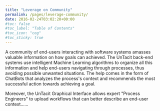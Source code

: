 ```yaml
---
title: "Leverage on Community"
permalink: /pages/leverage-community/
date: 2016-02-24T03:02:20+00:00
#toc: false
#toc_label: "Table of Contents"
#toc_icon: "cog"
#toc_sticky: true
---
```


A community of end-users interacting with software systems amasses valuable information on how goals can achieved. The UnTacit back-end systems use intelligent Machine Learning algorithms to organize all this information and help end-users navigating through processes, thus avoiding possible unwanted situations. The help comes in the form of ChatBots that analyzes the process's context and recommends the most successful action towards achieving a goal. 

Moreover, the UnTacit Graphical Interface allows expert "Process Engineers" to upload workflows that can better describe an end-user context......


